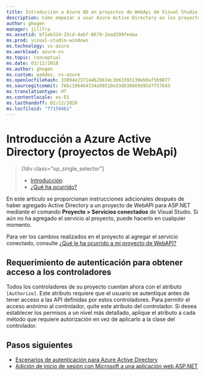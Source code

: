 ```yaml
---
title: Introducción a Azure AD en proyectos de WebApi de Visual Studio
description: Cómo empezar a usar Azure Active Directory en los proyectos de WebApi después de crear un Azure AD usando los servicios conectados de Visual Studio o de conectarse a él
author: ghogen
manager: jillfra
ms.assetid: bf1eb32d-25cd-4abf-8679-2ead299fedaa
ms.prod: visual-studio-windows
ms.technology: vs-azure
ms.workload: azure-vs
ms.topic: conceptual
ms.date: 03/12/2018
ms.author: ghogen
ms.custom: aaddev, vs-azure
ms.openlocfilehash: 33894e237144628634c3b63393130eb0af5b9877
ms.sourcegitcommit: 76bc196464334a99510e33d836669d95d7f57643
ms.translationtype: HT
ms.contentlocale: es-ES
ms.lasthandoff: 02/12/2020
ms.locfileid: "77159461"
---
```

# <a name="get-started-with-azure-active-directory-webapi-projects"></a>Introducción a Azure Active Directory (proyectos de WebApi)

> [!div class="op_single_selector"]
> - [Introducción](vs-active-directory-webapi-getting-started.md)
> - [¿Qué ha ocurrido?](vs-active-directory-webapi-what-happened.md)

En este artículo se proporcionan instrucciones adicionales después de haber agregado Active Directory a un proyecto de WebAPI para ASP.NET mediante el comando **Proyecto > Servicios conectados** de Visual Studio. Si aún no ha agregado el servicio al proyecto, puede hacerlo en cualquier momento.

Para ver los cambios realizados en el proyecto al agregar el servicio conectado, consulte [¿Qué le ha ocurrido a mi proyecto de WebAPI?](vs-active-directory-webapi-what-happened.md)

## <a name="requiring-authentication-to-access-controllers"></a>Requerimiento de autenticación para obtener acceso a los controladores

Todos los controladores de su proyecto cuentan ahora con el atributo `[Authorize]`. Este atributo requiere que el usuario se autentique antes de tener acceso a las API definidas por estos controladores. Para permitir el acceso anónimo al controlador, quite este atributo del controlador. Si desea establecer los permisos a un nivel más detallado, aplique el atributo a cada método que requiere autorización en vez de aplicarlo a la clase del controlador.

## <a name="next-steps"></a>Pasos siguientes

- [Escenarios de autenticación para Azure Active Directory](authentication-scenarios.md)
- [Adición de inicio de sesión con Microsoft a una aplicación web ASP.NET](quickstart-v2-aspnet-webapp.md)

